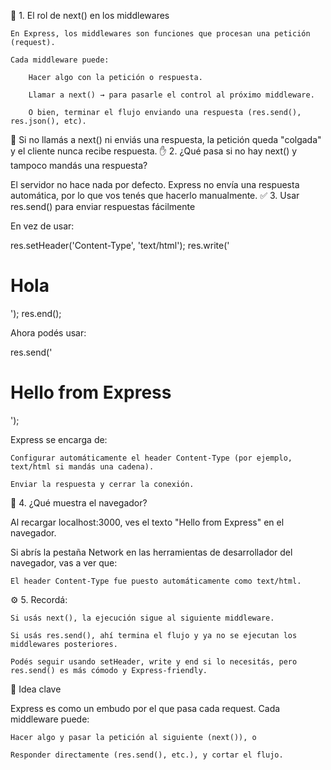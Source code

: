 🧱 1. El rol de next() en los middlewares

    En Express, los middlewares son funciones que procesan una petición (request).

    Cada middleware puede:

        Hacer algo con la petición o respuesta.

        Llamar a next() → para pasarle el control al próximo middleware.

        O bien, terminar el flujo enviando una respuesta (res.send(), res.json(), etc).

📌 Si no llamás a next() ni enviás una respuesta, la petición queda "colgada" y el cliente nunca recibe respuesta.
✋ 2. ¿Qué pasa si no hay next() y tampoco mandás una respuesta?

El servidor no hace nada por defecto. Express no envía una respuesta automática, por lo que vos tenés que hacerlo manualmente.
✅ 3. Usar res.send() para enviar respuestas fácilmente

En vez de usar:

res.setHeader('Content-Type', 'text/html');
res.write('<h1>Hola</h1>');
res.end();

Ahora podés usar:

res.send('<h1>Hello from Express</h1>');

Express se encarga de:

    Configurar automáticamente el header Content-Type (por ejemplo, text/html si mandás una cadena).

    Enviar la respuesta y cerrar la conexión.

🧪 4. ¿Qué muestra el navegador?

Al recargar localhost:3000, ves el texto "Hello from Express" en el navegador.

Si abrís la pestaña Network en las herramientas de desarrollador del navegador, vas a ver que:

    El header Content-Type fue puesto automáticamente como text/html.

⚙️ 5. Recordá:

    Si usás next(), la ejecución sigue al siguiente middleware.

    Si usás res.send(), ahí termina el flujo y ya no se ejecutan los middlewares posteriores.

    Podés seguir usando setHeader, write y end si lo necesitás, pero res.send() es más cómodo y Express-friendly.

🧠 Idea clave

Express es como un embudo por el que pasa cada request. Cada middleware puede:

    Hacer algo y pasar la petición al siguiente (next()), o

    Responder directamente (res.send(), etc.), y cortar el flujo.